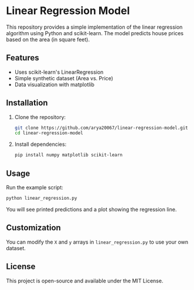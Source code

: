 # Linear Regression Model

This repository provides a simple implementation of the linear regression algorithm using Python and scikit-learn. The model predicts house prices based on the area (in square feet).

## Features

- Uses scikit-learn's LinearRegression
- Simple synthetic dataset (Area vs. Price)
- Data visualization with matplotlib

## Installation

1. Clone the repository:

    ```bash
    git clone https://github.com/arya20067/linear-regression-model.git
    cd linear-regression-model
    ```

2. Install dependencies:

    ```bash
    pip install numpy matplotlib scikit-learn
    ```

## Usage

Run the example script:

```bash
python linear_regression.py
```

You will see printed predictions and a plot showing the regression line.

## Customization

You can modify the `X` and `y` arrays in `linear_regression.py` to use your own dataset.

## License

This project is open-source and available under the MIT License.